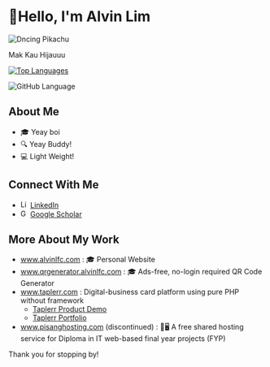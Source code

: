 #  👋Hello, I'm Alvin Lim 
![Dncing Pikachu](https://alvinlfc.com/image/pikachu.gif)

Mak Kau Hijauuu

[![Top Languages](https://github-readme-stats.vercel.app/api/top-langs/?username=alvinlimfangchuen&layout=compact&count_private=true&include_all_commits=true&hide=html&theme=dark)](https://github.com/alvinlimfangchuen)

![GitHub Language](https://img.shields.io/github/languages/top/alvinlimfangchuen/alvinlimfangchuen?style=flat&theme=dark)

## About Me
- 🎓 Yeay boi
- 🔍 Yeay Buddy!
- 💻 Light Weight!

## Connect With Me
- <img src="https://upload.wikimedia.org/wikipedia/commons/thumb/8/81/LinkedIn_icon.svg/2048px-LinkedIn_icon.svg.png" width="15" height="15" alt="LinkedIn Logo"> [LinkedIn](https://www.linkedin.com/in/alvin-lim-fang-chuen/)
- <img src="https://upload.wikimedia.org/wikipedia/commons/thumb/c/c7/Google_Scholar_logo.svg/2048px-Google_Scholar_logo.svg.png" width="15" height="15" alt="Google Scholar Logo"> [Google Scholar](https://scholar.google.com/citations?user=HPcSi-0AAAAJ&hl=en)

## More About My Work
- <a href="https://www.alvinlfc.com" target="_blank">www.alvinlfc.com</a> : 🎓 Personal Website
- <a href="https://www.qrgenerator.alvinlfc.com" target="_blank">www.qrgenerator.alvinlfc.com</a> : 🎓 Ads-free, no-login required QR Code Generator
- <a href="https://www.taplerr.com" target="_blank">www.taplerr.com</a> : Digital-business card platform using pure PHP without framework
  - <a href="https://www.youtube.com/shorts/x457xs1MIOg?feature=share" target="_blank">Taplerr Product Demo</a>
  - <a href="https://alvinlfc.com/portfolio/taplerr/" target="_blank">Taplerr Portfolio</a>
- <a href="https://www.pisanghosting.com" target="_blank">www.pisanghosting.com </a> (discontinued) : 🍌🖥️ A free shared hosting service for Diploma in IT web-based final year projects (FYP)

Thank you for stopping by!
